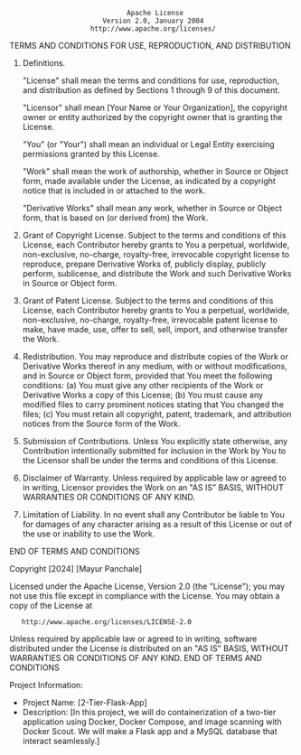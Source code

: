                                  Apache License
                           Version 2.0, January 2004
                        http://www.apache.org/licenses/

   TERMS AND CONDITIONS FOR USE, REPRODUCTION, AND DISTRIBUTION

   1. Definitions.

      "License" shall mean the terms and conditions for use, reproduction,
      and distribution as defined by Sections 1 through 9 of this document.

      "Licensor" shall mean [Your Name or Your Organization], the copyright owner or entity authorized by the copyright owner that is granting the License.

      "You" (or "Your") shall mean an individual or Legal Entity exercising permissions granted by this License.

      "Work" shall mean the work of authorship, whether in Source or Object form, made available under the License, as indicated by a copyright notice that is included in or attached to the work.

      "Derivative Works" shall mean any work, whether in Source or Object form, that is based on (or derived from) the Work.

   2. Grant of Copyright License.
      Subject to the terms and conditions of this License, each Contributor hereby grants to You a perpetual, worldwide, non-exclusive, no-charge, royalty-free, irrevocable copyright license to reproduce, prepare Derivative Works of, publicly display, publicly perform, sublicense, and distribute the Work and such Derivative Works in Source or Object form.

   3. Grant of Patent License.
      Subject to the terms and conditions of this License, each Contributor hereby grants to You a perpetual, worldwide, non-exclusive, no-charge, royalty-free, irrevocable patent license to make, have made, use, offer to sell, sell, import, and otherwise transfer the Work.

   4. Redistribution.
      You may reproduce and distribute copies of the Work or Derivative Works thereof in any medium, with or without modifications, and in Source or Object form, provided that You meet the following conditions:
      (a) You must give any other recipients of the Work or Derivative Works a copy of this License;
      (b) You must cause any modified files to carry prominent notices stating that You changed the files;
      (c) You must retain all copyright, patent, trademark, and attribution notices from the Source form of the Work.

   5. Submission of Contributions.
      Unless You explicitly state otherwise, any Contribution intentionally submitted for inclusion in the Work by You to the Licensor shall be under the terms and conditions of this License.

   6. Disclaimer of Warranty.
      Unless required by applicable law or agreed to in writing, Licensor provides the Work on an "AS IS" BASIS, WITHOUT WARRANTIES OR CONDITIONS OF ANY KIND.

   7. Limitation of Liability.
      In no event shall any Contributor be liable to You for damages of any character arising as a result of this License or out of the use or inability to use the Work.

   END OF TERMS AND CONDITIONS

   Copyright [2024] [Mayur Panchale]

   Licensed under the Apache License, Version 2.0 (the "License");
   you may not use this file except in compliance with the License.
   You may obtain a copy of the License at

       http://www.apache.org/licenses/LICENSE-2.0

   Unless required by applicable law or agreed to in writing, software
   distributed under the License is distributed on an "AS IS" BASIS,
   WITHOUT WARRANTIES OR CONDITIONS OF ANY KIND.
END OF TERMS AND CONDITIONS

Project Information:
- Project Name: [2-Tier-Flask-App]
- Description: [In this project, we will do containerization of a two-tier application using Docker, Docker Compose, and image scanning with Docker Scout. We will make a Flask app and a MySQL database that interact seamlessly.]

